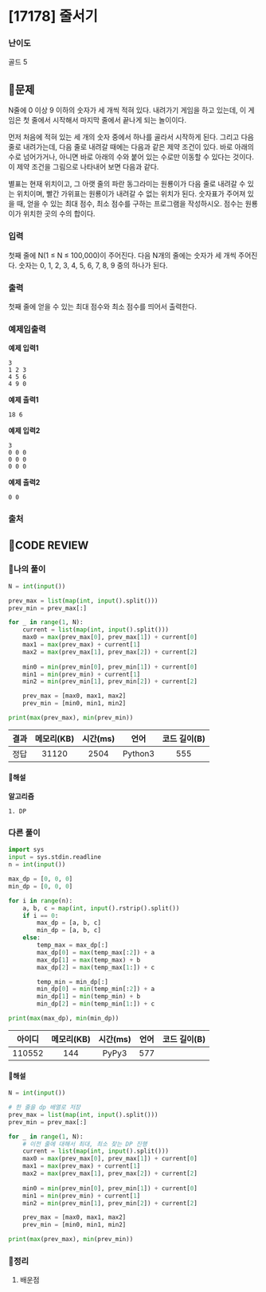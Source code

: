 # [17178] 줄서기

### **난이도**
골드 5
## **📝문제**
N줄에 0 이상 9 이하의 숫자가 세 개씩 적혀 있다. 내려가기 게임을 하고 있는데, 이 게임은 첫 줄에서 시작해서 마지막 줄에서 끝나게 되는 놀이이다.

먼저 처음에 적혀 있는 세 개의 숫자 중에서 하나를 골라서 시작하게 된다. 그리고 다음 줄로 내려가는데, 다음 줄로 내려갈 때에는 다음과 같은 제약 조건이 있다. 바로 아래의 수로 넘어가거나, 아니면 바로 아래의 수와 붙어 있는 수로만 이동할 수 있다는 것이다. 이 제약 조건을 그림으로 나타내어 보면 다음과 같다.



별표는 현재 위치이고, 그 아랫 줄의 파란 동그라미는 원룡이가 다음 줄로 내려갈 수 있는 위치이며, 빨간 가위표는 원룡이가 내려갈 수 없는 위치가 된다. 숫자표가 주어져 있을 때, 얻을 수 있는 최대 점수, 최소 점수를 구하는 프로그램을 작성하시오. 점수는 원룡이가 위치한 곳의 수의 합이다.
### **입력**
첫째 줄에 N(1 ≤ N ≤ 100,000)이 주어진다. 다음 N개의 줄에는 숫자가 세 개씩 주어진다. 숫자는 0, 1, 2, 3, 4, 5, 6, 7, 8, 9 중의 하나가 된다.
### **출력**
첫째 줄에 얻을 수 있는 최대 점수와 최소 점수를 띄어서 출력한다.
### **예제입출력**

**예제 입력1**

```
3
1 2 3
4 5 6
4 9 0
```

**예제 출력1**

```
18 6
```

**예제 입력2**

```
3
0 0 0
0 0 0
0 0 0
```

**예제 출력2**

```
0 0
```

### **출처**

## **🧐CODE REVIEW**

### **🧾나의 풀이**

```python
N = int(input())

prev_max = list(map(int, input().split()))
prev_min = prev_max[:]

for _ in range(1, N):
    current = list(map(int, input().split()))
    max0 = max(prev_max[0], prev_max[1]) + current[0]
    max1 = max(prev_max) + current[1]
    max2 = max(prev_max[1], prev_max[2]) + current[2]
    
    min0 = min(prev_min[0], prev_min[1]) + current[0]
    min1 = min(prev_min) + current[1]
    min2 = min(prev_min[1], prev_min[2]) + current[2]

    prev_max = [max0, max1, max2]
    prev_min = [min0, min1, min2]

print(max(prev_max), min(prev_min))
```

결과	| 메모리(KB) |	시간(ms) |	언어 |	코드 길이(B)
:----:|:-----:|:-----:|:-----:|:--------:
정답|31120|2504|Python3|555
#### **📝해설**

**알고리즘**
```
1. DP
```

### **다른 풀이**

```python
import sys
input = sys.stdin.readline
n = int(input())

max_dp = [0, 0, 0]
min_dp = [0, 0, 0]

for i in range(n):
    a, b, c = map(int, input().rstrip().split())
    if i == 0:
        max_dp = [a, b, c]
        min_dp = [a, b, c]
    else:
        temp_max = max_dp[:]
        max_dp[0] = max(temp_max[:2]) + a
        max_dp[1] = max(temp_max) + b
        max_dp[2] = max(temp_max[1:]) + c

        temp_min = min_dp[:]
        min_dp[0] = min(temp_min[:2]) + a
        min_dp[1] = min(temp_min) + b
        min_dp[2] = min(temp_min[1:]) + c

print(max(max_dp), min(min_dp))
```

아이디 | 메모리(KB) |	시간(ms) |	언어 |	코드 길이(B) 
:-----:|:-----:|:-----:|:----:|:--------:
110552|144|PyPy3|577
#### **📝해설**

```python
N = int(input())

# 한 줄을 dp 배열로 저장
prev_max = list(map(int, input().split()))
prev_min = prev_max[:]

for _ in range(1, N):
    # 이전 줄에 대해서 최대, 최소 찾는 DP 진행
    current = list(map(int, input().split()))
    max0 = max(prev_max[0], prev_max[1]) + current[0]
    max1 = max(prev_max) + current[1]
    max2 = max(prev_max[1], prev_max[2]) + current[2]
    
    min0 = min(prev_min[0], prev_min[1]) + current[0]
    min1 = min(prev_min) + current[1]
    min2 = min(prev_min[1], prev_min[2]) + current[2]

    prev_max = [max0, max1, max2]
    prev_min = [min0, min1, min2]

print(max(prev_max), min(prev_min))
```

### **🔖정리**

1. 배운점